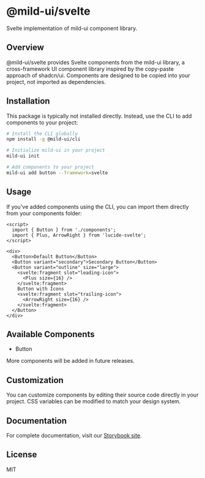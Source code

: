 # @mild-ui/svelte

Svelte implementation of mild-ui component library.

## Overview

@mild-ui/svelte provides Svelte components from the mild-ui library, a cross-framework UI component library inspired by the copy-paste approach of shadcn/ui. Components are designed to be copied into your project, not imported as dependencies.

## Installation

This package is typically not installed directly. Instead, use the CLI to add components to your project:

```bash
# Install the CLI globally
npm install -g @mild-ui/cli

# Initialize mild-ui in your project
mild-ui init

# Add components to your project
mild-ui add button --framework=svelte
```

## Usage

If you've added components using the CLI, you can import them directly from your components folder:

```svelte
<script>
  import { Button } from './components';
  import { Plus, ArrowRight } from 'lucide-svelte';
</script>

<div>
  <Button>Default Button</Button>
  <Button variant="secondary">Secondary Button</Button>
  <Button variant="outline" size="large">
    <svelte:fragment slot="leading-icon">
      <Plus size={16} />
    </svelte:fragment>
    Button with Icons
    <svelte:fragment slot="trailing-icon">
      <ArrowRight size={16} />
    </svelte:fragment>
  </Button>
</div>
```

## Available Components

- Button

More components will be added in future releases.

## Customization

You can customize components by editing their source code directly in your project. CSS variables can be modified to match your design system.

## Documentation

For complete documentation, visit our [Storybook site](https://codewithriyan.github.io/mild-ui/).

## License

MIT